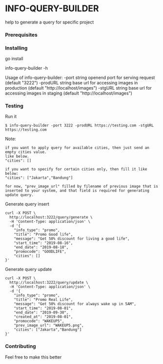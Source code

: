 # INFO-QUERY-BUILDER

help to generate a query for specific project

### Prerequisites


### Installing

go install

info-query-builder -h

Usage of info-query-builder:
  -port string
        openend port for serving request (default "3222")
  -prodURL string
        base url for accessing images in production (default "http://localhost/images")
  -stgURL string
        base url for accessing images in staging (default "http://localhost/images")

### Testing

Run it
```
$ info-query-builder -port 3222 -prodURL https://testing.com -stgURL https://testing.com
```

Note:
```
if you want to apply query for available cities, then just send an empty cities value.
like below.
"cities": []

if you want to specify for certain cities only, then fill it like below:
"cities": ["Jakarta","Bandung"]

for now, "prev_image_url" filled by filename of previous image that is inserted to your system, and that field is required for generating update query.
```


Generate query insert
```
curl -X POST \
  http://localhost:3222/query/generate \
  -H 'Content-Type: application/json' \
  -d '{
	"info_type": "promo",
	"title": "Promo Good life",
	"message": "Get 50% discount for living a good life",
	"start_time": "2019-08-16",
	"end_date": "2019-08-18",
	"promocode": "GOODLIFE",
	"cities": []
}'
```

Generate query update
```
curl -X POST \
  http://localhost:3222/query/update \
  -H 'Content-Type: application/json' \
  -d '{
	"info_type": "promo",
	"title": "Promo Real Life",
	"message": "Get 50% discount for always wake up in 5AM",
	"start_time": "2019-08-01",
	"end_date": "2019-09-30",
	"created_at": "2019-08-01",
	"promocode": "WAKEUP5",
	"prev_image_url": "WAKEUP5.png",
	"cities": ["Jakarta","Bandung"]
}'
```

### Contributing

Feel free to make this better